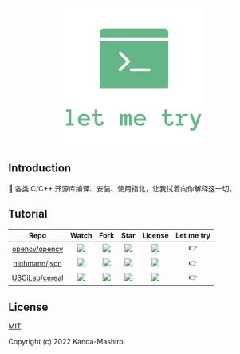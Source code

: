 <p align="center"><img width="280" height="280" src="let-me-try.png" alt="logo"></p>

## Introduction

🤗️ 各类 C/C++ 开源库编译、安装、使用指北，让我试着向你解释这一切。

## Tutorial

|                        Repo                         |                            Watch                             |                             Fork                             |                             Star                             |                           License                            |  Let me try   |
| :-------------------------------------------------: | :----------------------------------------------------------: | :----------------------------------------------------------: | :----------------------------------------------------------: | :----------------------------------------------------------: | :-----------: |
|  [opencv/opencv](https://github.com/opencv/opencv)  | <img src="https://img.shields.io/github/watchers/opencv/opencv"> | <img src="https://img.shields.io/github/forks/opencv/opencv"> | <img src="https://img.shields.io/github/stars/opencv/opencv"> | <img src="https://img.shields.io/github/license/opencv/opencv?style=plastic"> | :point_right: |
|  [nlohmann/json](https://github.com/nlohmann/json)  | <img src="https://img.shields.io/github/watchers/nlohmann/json"> | <img src="https://img.shields.io/github/forks/nlohmann/json"> | <img src="https://img.shields.io/github/stars/nlohmann/json"> | <img src="https://img.shields.io/github/license/nlohmann/json?style=plastic"> | :point_right: |
| [USCiLab/cereal](https://github.com/USCiLab/cereal) | <img src="https://img.shields.io/github/watchers/USCiLab/cereal"> | <img src="https://img.shields.io/github/forks/USCiLab/cereal"> | <img src="https://img.shields.io/github/stars/USCiLab/cereal"> | <img src="https://img.shields.io/github/license/USCiLab/cereal?style=plastic"> | :point_right: |

## License

[MIT](https://opensource.org/licenses/MIT)

Copyright (c) 2022 Kanda-Mashiro
